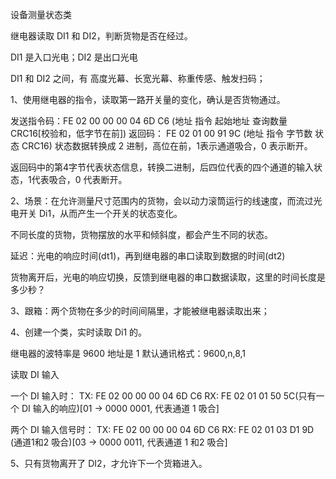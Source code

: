 设备测量状态类


继电器读取 DI1 和 DI2，判断货物是否在经过。


DI1 是入口光电；DI2 是出口光电


DI1 和 DI2 之间，有 高度光幕、长宽光幕、称重传感、触发扫码；


1、使用继电器的指令，读取第一路开关量的变化，确认是否货物通过。

发送指令码：FE 02 00 00 00 04 6D C6 
(地址 指令 起始地址 查询数量 CRC16[校验和，低字节在前])
返回码： FE 02 01 00 91 9C
(地址 指令 字节数 状态 CRC16)
状态数据转换成 2 进制，高位在前，1表示通道吸合，0 表示断开。


返回码中的第4字节代表状态信息，转换二进制，后四位代表的四个通道的输入状态，1代表吸合，0 代表断开。



2、场景：在允许测量尺寸范围内的货物，会以动力滚筒运行的线速度，而流过光电开关 Di1，从而产生一个开关的状态变化。

不同长度的货物，货物摆放的水平和倾斜度，都会产生不同的状态。


延迟：光电的响应时间(dt1)，再到继电器的串口读取到数据的时间(dt2)

货物离开后，光电的响应切换，反馈到继电器的串口数据读取，这里的时间长度是多少秒？


3、跟箱：两个货物在多少的时间间隔里，才能被继电器读取出来；


4、创建一个类，实时读取 Di1 的。


继电器的波特率是 9600
地址是 1
默认通讯格式：9600,n,8,1



读取 DI 输入

一个 DI 输入时：
TX: FE 02 00 00 00 04 6D C6 
RX: FE 02 01 01 50 5C(只有一个 DI 输入的响应)[01 -> 0000 0001, 代表通道 1 吸合]

两个 DI 输入信号时：
TX: FE 02 00 00 00 04 6D C6 
RX: FE 02 01 03 D1 9D  (通道1和2 吸合)[03 -> 0000 0011, 代表通道 1 和2 吸合]


5、只有货物离开了 DI2，才允许下一个货箱进入。

 
